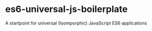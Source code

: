 # es6-universal-js-boilerplate 
A startpoint for universal (Isomporphic) JavaScript ES6 applications
